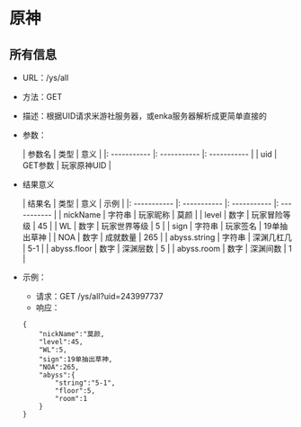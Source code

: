 # 原神

## 所有信息 
- URL：/ys/all 
- 方法：GET 
- 描述：根据UID请求米游社服务器，或enka服务器解析成更简单直接的
- 参数：

     | 参数名 | 类型 | 意义 |
     |: ----------- |: ----------- |: ----------- |
     | uid |  GET参数 | 玩家原神UID |

- 结果意义

     | 结果名 | 类型 | 意义 | 示例 |
     |: ----------- |: ----------- |: ----------- |: ----------- |
     | nickName | 字符串 | 玩家昵称 | 莫颜 |
     | level | 数字 | 玩家冒险等级 | 45 |
     | WL | 数字 | 玩家世界等级 | 5 |
     | sign | 字符串 | 玩家签名 | 19单抽出草神 |
     | NOA | 数字 | 成就数量 | 265 |
     | abyss.string | 字符串 | 深渊几杠几 | 5-1 |
     | abyss.floor | 数字 | 深渊层数 | 5 |
     | abyss.room | 数字 | 深渊间数 | 1 |

- 示例： 
    - 请求：GET /ys/all?uid=243997737 
    - 响应： 
    ```
    {
        "nickName":"莫颜,
        "level":45,
        "WL":5,
        "sign":19单抽出草神,
        "NOA":265,
        "abyss":{
            "string":"5-1",
            "floor":5,
            "room":1
        }
    }
    ```
 